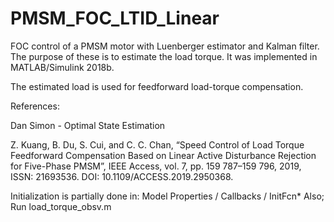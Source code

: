 # PMSM_FOC_LTID_Linear
FOC control of a PMSM motor with Luenberger estimator and Kalman filter. The purpose of these is to estimate the load torque.
It was implemented in MATLAB/Simulink 2018b.

The estimated load is used for feedforward load-torque compensation.

References: 

Dan Simon - Optimal State Estimation

Z. Kuang, B. Du, S. Cui, and C. C. Chan, “Speed Control of Load Torque Feedforward Compensation Based on Linear Active Disturbance Rejection for Five-Phase PMSM”, IEEE Access, vol. 7, pp. 159 787–159 796, 2019, ISSN: 21693536. DOI: 10.1109/ACCESS.2019.2950368.

Initialization is partially done in: Model Properties / Callbacks / InitFcn*
Also; Run load_torque_obsv.m
